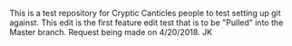 This is a test repository for Cryptic Canticles people to test setting up git against. 
This edit is the first feature edit test that is to be "Pulled" into the Master branch.  Request being made on 4/20/2018.  JK
